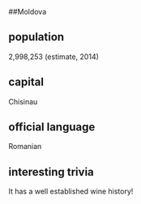 ##Moldova
## population
2,998,253 (estimate, 2014)

## capital
Chisinau
 
## official language
Romanian

## interesting trivia
It has a well established wine history!


